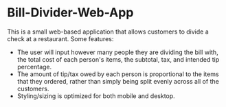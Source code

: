 # Bill-Divider-Web-App

This is a small web-based application that allows customers to divide a check at a restaurant. Some features:
- The user will input however many people they are dividing the bill with, the total cost of each person's items, the subtotal, tax, and intended tip percentage.
- The amount of tip/tax owed by each person is proportional to the items that they ordered, rather than simply being split evenly across all of the customers.
- Styling/sizing is optimized for both mobile and desktop.
